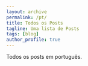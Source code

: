 ```yaml
---
layout: archive
permalink: /pt/
title: Todos os Posts
tagline: Uma lista de Posts
tags: [blog]
author_profile: true
---
```


Todos os posts em português.

